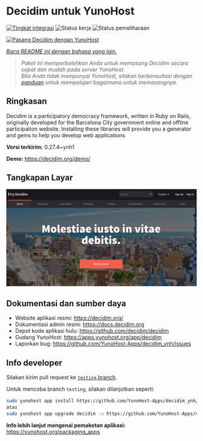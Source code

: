 <!--
N.B.: README ini dibuat secara otomatis oleh <https://github.com/YunoHost/apps/tree/master/tools/readme_generator>
Ini TIDAK boleh diedit dengan tangan.
-->

# Decidim untuk YunoHost

[![Tingkat integrasi](https://dash.yunohost.org/integration/decidim.svg)](https://ci-apps.yunohost.org/ci/apps/decidim/) ![Status kerja](https://ci-apps.yunohost.org/ci/badges/decidim.status.svg) ![Status pemeliharaan](https://ci-apps.yunohost.org/ci/badges/decidim.maintain.svg)

[![Pasang Decidim dengan YunoHost](https://install-app.yunohost.org/install-with-yunohost.svg)](https://install-app.yunohost.org/?app=decidim)

*[Baca README ini dengan bahasa yang lain.](./ALL_README.md)*

> *Paket ini memperbolehkan Anda untuk memasang Decidim secara cepat dan mudah pada server YunoHost.*  
> *Bila Anda tidak mempunyai YunoHost, silakan berkonsultasi dengan [panduan](https://yunohost.org/install) untuk mempelajari bagaimana untuk memasangnya.*

## Ringkasan

Decidim is a participatory democracy framework, written in Ruby on Rails, originally developed for the Barcelona City government online and offline participation website. Installing these libraries will provide you a generator and gems to help you develop web applications


**Versi terkirim:** 0.27.4~ynh1

**Demo:** <https://decidim.org/demo/>

## Tangkapan Layar

![Tangkapan Layar pada Decidim](./doc/screenshots/screenshot1.PNG)

## Dokumentasi dan sumber daya

- Website aplikasi resmi: <https://decidim.org/>
- Dokumentasi admin resmi: <https://docs.decidim.org>
- Depot kode aplikasi hulu: <https://github.com/decidim/decidim>
- Gudang YunoHost: <https://apps.yunohost.org/app/decidim>
- Laporkan bug: <https://github.com/YunoHost-Apps/decidim_ynh/issues>

## Info developer

Silakan kirim pull request ke [`testing` branch](https://github.com/YunoHost-Apps/decidim_ynh/tree/testing).

Untuk mencoba branch `testing`, silakan dilanjutkan seperti:

```bash
sudo yunohost app install https://github.com/YunoHost-Apps/decidim_ynh/tree/testing --debug
atau
sudo yunohost app upgrade decidim -u https://github.com/YunoHost-Apps/decidim_ynh/tree/testing --debug
```

**Info lebih lanjut mengenai pemaketan aplikasi:** <https://yunohost.org/packaging_apps>

